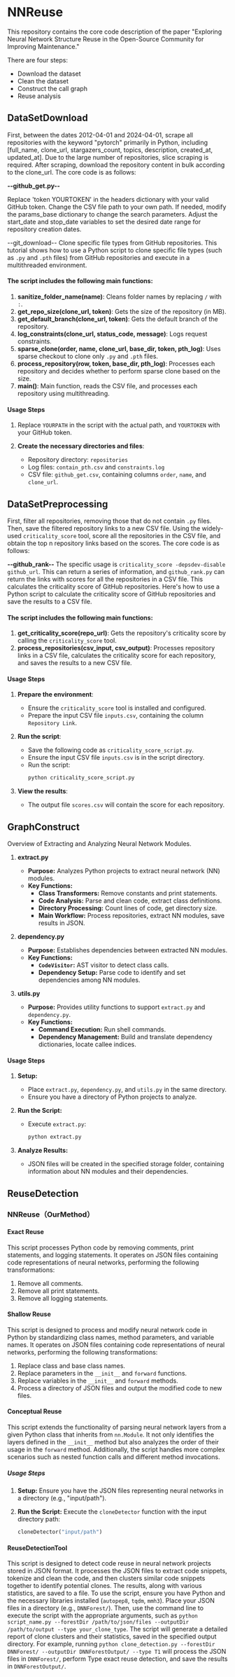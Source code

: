 # NNReuse
This repository contains the core code description of the paper "Exploring Neural Network Structure Reuse in the Open-Source Community for Improving Maintenance."

There are four steps:
- Download the dataset
- Clean the dataset
- Construct the call graph
- Reuse analysis

## DataSetDownload
First, between the dates 2012-04-01 and 2024-04-01, scrape all repositories with the keyword "pytorch" primarily in Python, including [full_name, clone_url, stargazers_count, topics, description, created_at, updated_at]. Due to the large number of repositories, slice scraping is required. After scraping, download the repository content in bulk according to the clone_url. The core code is as follows:

**--github_get.py--**

Replace 'token YOURTOKEN' in the headers dictionary with your valid GitHub token.
Change the CSV file path to your own path.
If needed, modify the params_base dictionary to change the search parameters. Adjust the start_date and stop_date variables to set the desired date range for repository creation dates.

--git_download--
Clone specific file types from GitHub repositories.
This tutorial shows how to use a Python script to clone specific file types (such as `.py` and `.pth` files) from GitHub repositories and execute in a multithreaded environment.

#### The script includes the following main functions:

1. **sanitize_folder_name(name)**: Cleans folder names by replacing `/` with `:`.
2. **get_repo_size(clone_url, token)**: Gets the size of the repository (in MB).
3. **get_default_branch(clone_url, token)**: Gets the default branch of the repository.
4. **log_constraints(clone_url, status_code, message)**: Logs request constraints.
5. **sparse_clone(order, name, clone_url, base_dir, token, pth_log)**: Uses sparse checkout to clone only `.py` and `.pth` files.
6. **process_repository(row, token, base_dir, pth_log)**: Processes each repository and decides whether to perform sparse clone based on the size.
7. **main()**: Main function, reads the CSV file, and processes each repository using multithreading.

#### Usage Steps

1. Replace `YOURPATH` in the script with the actual path, and `YOURTOKEN` with your GitHub token.

2. **Create the necessary directories and files**:
   - Repository directory: `repositories`
   - Log files: `contain_pth.csv` and `constraints.log`
   - CSV file: `github_get.csv`, containing columns `order`, `name`, and `clone_url`.

## DataSetPreprocessing

First, filter all repositories, removing those that do not contain `.py` files. Then, save the filtered repository links to a new CSV file. Using the widely-used `criticality_score` tool, score all the repositories in the CSV file, and obtain the top n repository links based on the scores. The core code is as follows:

**--github_rank--**
The specific usage is `criticality_score -depsdev-disable github_url`. This can return a series of information, and `github_rank.py` can return the links with scores for all the repositories in a CSV file. This calculates the criticality score of GitHub repositories. Here's how to use a Python script to calculate the criticality score of GitHub repositories and save the results to a CSV file.

#### The script includes the following main functions:

1. **get_criticality_score(repo_url)**: Gets the repository's criticality score by calling the `criticality_score` tool.
2. **process_repositories(csv_input, csv_output)**: Processes repository links in a CSV file, calculates the criticality score for each repository, and saves the results to a new CSV file.

#### Usage Steps

1. **Prepare the environment**:
   - Ensure the `criticality_score` tool is installed and configured.
   - Prepare the input CSV file `inputs.csv`, containing the column `Repository Link`.

2. **Run the script**:
   - Save the following code as `criticality_score_script.py`.
   - Ensure the input CSV file `inputs.csv` is in the script directory.
   - Run the script:
     ```sh
     python criticality_score_script.py
     ```

3. **View the results**:
   - The output file `scores.csv` will contain the score for each repository.


## GraphConstruct

Overview of Extracting and Analyzing Neural Network Modules.

1. **extract.py**
   - **Purpose:** Analyzes Python projects to extract neural network (NN) modules.
   - **Key Functions:**
     - **Class Transformers:** Remove constants and print statements.
     - **Code Analysis:** Parse and clean code, extract class definitions.
     - **Directory Processing:** Count lines of code, get directory size.
     - **Main Workflow:** Process repositories, extract NN modules, save results in JSON.

2. **dependency.py**
   - **Purpose:** Establishes dependencies between extracted NN modules.
   - **Key Functions:**
     - **`CodeVisitor`:** AST visitor to detect class calls.
     - **Dependency Setup:** Parse code to identify and set dependencies among NN modules.

3. **utils.py**
   - **Purpose:** Provides utility functions to support `extract.py` and `dependency.py`.
   - **Key Functions:**
     - **Command Execution:** Run shell commands.
     - **Dependency Management:** Build and translate dependency dictionaries, locate callee indices.

#### Usage Steps

1. **Setup:**
   - Place `extract.py`, `dependency.py`, and `utils.py` in the same directory.
   - Ensure you have a directory of Python projects to analyze.

2. **Run the Script:**
   - Execute `extract.py`:
     ```bash
     python extract.py
     ```

3. **Analyze Results:**
   - JSON files will be created in the specified storage folder, containing information about NN modules and their dependencies.


## ReuseDetection

### NNReuse（OurMethod）

#### Exact Reuse


This script processes Python code by removing comments, print statements, and logging statements. It operates on JSON files containing code representations of neural networks, performing the following transformations:
1. Remove all comments.
2. Remove all print statements.
3. Remove all logging statements.

#### Shallow Reuse

This script is designed to process and modify neural network code in Python by standardizing class names, method parameters, and variable names. It operates on JSON files containing code representations of neural networks, performing the following transformations:
1. Replace class and base class names.
2. Replace parameters in the `__init__` and `forward` functions.
3. Replace variables in the `__init__` and `forward` methods.
4. Process a directory of JSON files and output the modified code to new files.

#### Conceptual Reuse

This script extends the functionality of parsing neural network layers from a given Python class that inherits from `nn.Module`. It not only identifies the layers defined in the `__init__` method but also analyzes the order of their usage in the `forward` method. Additionally, the script handles more complex scenarios such as nested function calls and different method invocations.

##### Usage Steps
1. **Setup:**
   Ensure you have the JSON files representing neural networks in a directory (e.g., "input/path").

2. **Run the Script:**
   Execute the `cloneDetector` function with the input directory path:
   ```python
   cloneDetector("input/path")

#### ReuseDetectionTool

This script is designed to detect code reuse in neural network projects stored in JSON format. It processes the JSON files to extract code snippets, tokenize and clean the code, and then clusters similar code snippets together to identify potential clones. The results, along with various statistics, are saved to a file. To use the script, ensure you have Python and the necessary libraries installed (`autopep8`, `tqdm`, `mmh3`). Place your JSON files in a directory (e.g., `DNNForest/`). Then, use the command line to execute the script with the appropriate arguments, such as `python script_name.py --forestDir /path/to/json/files --outputDir /path/to/output --type your_clone_type`. The script will generate a detailed report of clone clusters and their statistics, saved in the specified output directory. For example, running `python clone_detection.py --forestDir DNNForest/ --outputDir DNNForestOutput/ --type T1` will process the JSON files in `DNNForest/`, perform Type exact reuse detection, and save the results in `DNNForestOutput/`.



